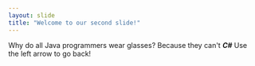 ```yaml
---
layout: slide
title: "Welcome to our second slide!"
---
```

Why do all Java programmers wear glasses? Because they can't ***C#***
Use the left arrow to go back!

